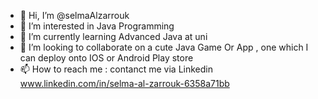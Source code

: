 - 👋 Hi, I’m @selmaAlzarrouk
- 👀 I’m interested in  Java Programming
- 🌱 I’m currently learning  Advanced Java at uni  
- 💞️ I’m looking to collaborate on a cute Java Game  Or App , one which I can deploy onto IOS or Android Play store
- 📫 How to reach me : contanct me via Linkedin www.linkedin.com/in/selma-al-zarrouk-6358a71bb

<!---
selmaAlzarrouk/selmaAlzarrouk is a ✨ special ✨ repository because its `README.md` (this file) appears on your GitHub profile.
You can click the Preview link to take a look at your changes.
--->

